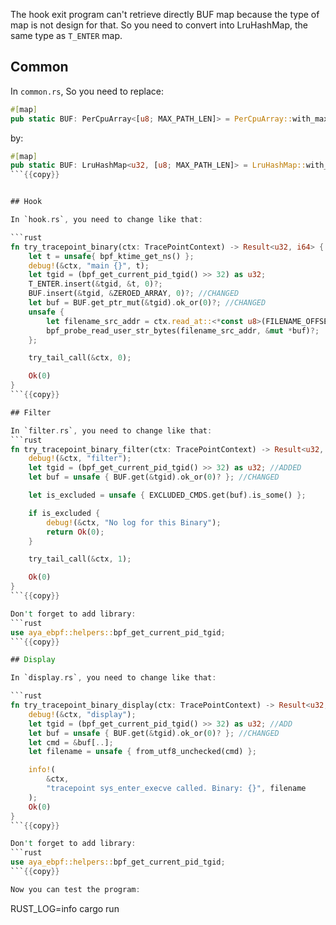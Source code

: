 The hook exit program can't retrieve directly BUF map because the type of map is not design for that. So you need to convert into LruHashMap, the same type as `T_ENTER` map.

## Common

In `common.rs`, So you need to replace:
```rust
#[map]
pub static BUF: PerCpuArray<[u8; MAX_PATH_LEN]> = PerCpuArray::with_max_entries(1, 0);
```

by:

```rust
#[map]
pub static BUF: LruHashMap<u32, [u8; MAX_PATH_LEN]> = LruHashMap::with_max_entries(16, 0);
```{{copy}}


## Hook

In `hook.rs`, you need to change like that:

```rust
fn try_tracepoint_binary(ctx: TracePointContext) -> Result<u32, i64> {
    let t = unsafe{ bpf_ktime_get_ns() };
    debug!(&ctx, "main {}", t);
    let tgid = (bpf_get_current_pid_tgid() >> 32) as u32;
    T_ENTER.insert(&tgid, &t, 0)?;
    BUF.insert(&tgid, &ZEROED_ARRAY, 0)?; //CHANGED
    let buf = BUF.get_ptr_mut(&tgid).ok_or(0)?; //CHANGED
    unsafe {
        let filename_src_addr = ctx.read_at::<*const u8>(FILENAME_OFFSET)?;
        bpf_probe_read_user_str_bytes(filename_src_addr, &mut *buf)?;
    };

    try_tail_call(&ctx, 0);

    Ok(0)
}
```{{copy}}

## Filter

In `filter.rs`, you need to change like that:
```rust
fn try_tracepoint_binary_filter(ctx: TracePointContext) -> Result<u32, i64> {
    debug!(&ctx, "filter");
    let tgid = (bpf_get_current_pid_tgid() >> 32) as u32; //ADDED
    let buf = unsafe { BUF.get(&tgid).ok_or(0)? }; //CHANGED

    let is_excluded = unsafe { EXCLUDED_CMDS.get(buf).is_some() };

    if is_excluded {
        debug!(&ctx, "No log for this Binary");
        return Ok(0);
    }

    try_tail_call(&ctx, 1);

    Ok(0)
}
```{{copy}}

Don't forget to add library:
```rust
use aya_ebpf::helpers::bpf_get_current_pid_tgid;
```{{copy}}

## Display

In `display.rs`, you need to change like that:

```rust
fn try_tracepoint_binary_display(ctx: TracePointContext) -> Result<u32, i64> {
    debug!(&ctx, "display");
    let tgid = (bpf_get_current_pid_tgid() >> 32) as u32; //ADD
    let buf = unsafe { BUF.get(&tgid).ok_or(0)? }; //CHANGED
    let cmd = &buf[..];
    let filename = unsafe { from_utf8_unchecked(cmd) };

    info!(
        &ctx,
        "tracepoint sys_enter_execve called. Binary: {}", filename
    );
    Ok(0)
}
```{{copy}}

Don't forget to add library:
```rust
use aya_ebpf::helpers::bpf_get_current_pid_tgid;
```{{copy}}

Now you can test the program:
```
RUST_LOG=info cargo run
```{{exec interrupt}}
